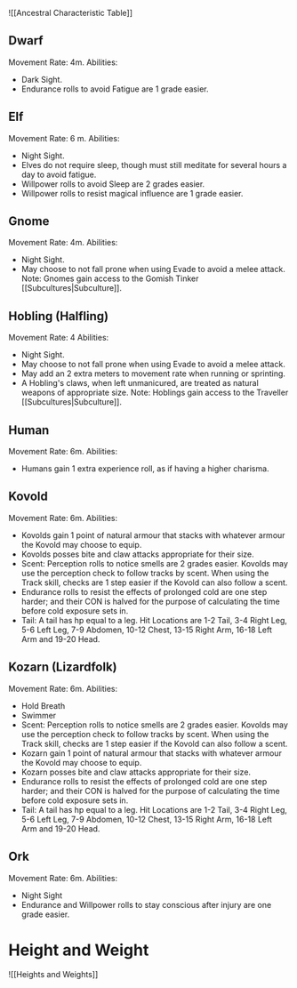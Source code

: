![[Ancestral Characteristic Table]]

## Dwarf 
Movement Rate: 4m.
Abilities:
- Dark Sight.
- Endurance rolls to avoid Fatigue are 1 grade easier.

## Elf 
Movement Rate: 6 m.
Abilities:
- Night Sight.
- Elves do not require sleep, though must still meditate for several hours a day to avoid fatigue.
- Willpower rolls to avoid Sleep are 2 grades easier.
- Willpower rolls to resist magical influence are 1 grade easier.

## Gnome 
Movement Rate: 4m.
Abilities:
- Night Sight.
- May choose to not fall prone when using Evade to avoid a melee attack.
Note: Gnomes gain access to the Gomish Tinker [[Subcultures|Subculture]].

## Hobling (Halfling)
Movement Rate: 4
Abilities: 
- Night Sight.
- May choose to not fall prone when using Evade to avoid a melee attack.
- May add an 2 extra meters to movement rate when running or sprinting.
- A Hobling's claws, when left unmanicured, are treated as natural weapons of appropriate size.
Note: Hoblings gain access to the Traveller [[Subcultures|Subculture]].

## Human 
Movement Rate: 6m.
Abilities:
- Humans gain 1 extra experience roll, as if having a higher charisma.

## Kovold 
Movement Rate: 6m.
Abilities:
- Kovolds gain 1 point of natural armour that stacks with whatever armour the Kovold may choose to equip.
- Kovolds posses bite and claw attacks appropriate for their size.
- Scent: Perception rolls to notice smells are 2 grades easier. Kovolds may use the perception check to follow tracks by scent. When using the Track skill, checks are 1 step easier if the Kovold can also follow a scent.
- Endurance rolls to resist the effects of prolonged cold are one step harder; and their CON is halved for the purpose of calculating the time before cold exposure sets in.
- Tail: A tail has hp equal to a leg. Hit Locations are 1-2 Tail, 3-4 Right Leg, 5-6 Left Leg, 7-9 Abdomen, 10-12 Chest, 13-15 Right Arm, 16-18 Left Arm and 19-20 Head.

## Kozarn (Lizardfolk)
Movement Rate: 6m.
Abilities:
- Hold Breath
- Swimmer
- Scent: Perception rolls to notice smells are 2 grades easier. Kovolds may use the perception check to follow tracks by scent. When using the Track skill, checks are 1 step easier if the Kovold can also follow a scent.
- Kozarn gain 1 point of natural armour that stacks with whatever armour the Kovold may choose to equip.
- Kozarn posses bite and claw attacks appropriate for their size.
- Endurance rolls to resist the effects of prolonged cold are one step harder; and their CON is halved for the purpose of calculating the time before cold exposure sets in.
- Tail: A tail has hp equal to a leg. Hit Locations are 1-2 Tail, 3-4 Right Leg, 5-6 Left Leg, 7-9 Abdomen, 10-12 Chest, 13-15 Right Arm, 16-18 Left Arm and 19-20 Head.

## Ork
Movement Rate: 6m.
Abilities:
- Night Sight
- Endurance and Willpower rolls to stay conscious after injury are one grade easier.

# Height and Weight
![[Heights and Weights]]